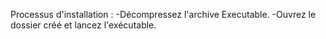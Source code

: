 Processus d'installation :
-Décompressez l'archive Executable.
-Ouvrez le dossier créé et lancez l'exécutable.